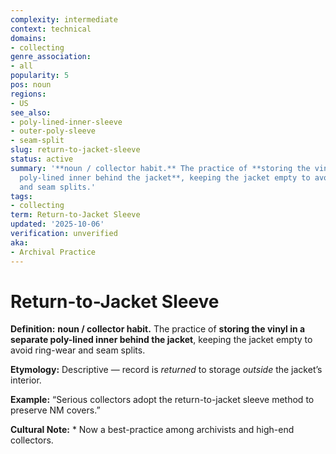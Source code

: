 ```yaml
---
complexity: intermediate
context: technical
domains:
- collecting
genre_association:
- all
popularity: 5
pos: noun
regions:
- US
see_also:
- poly-lined-inner-sleeve
- outer-poly-sleeve
- seam-split
slug: return-to-jacket-sleeve
status: active
summary: '**noun / collector habit.** The practice of **storing the vinyl in a separate
  poly-lined inner behind the jacket**, keeping the jacket empty to avoid ring-wear
  and seam splits.'
tags:
- collecting
term: Return-to-Jacket Sleeve
updated: '2025-10-06'
verification: unverified
aka:
- Archival Practice
---
```


# Return-to-Jacket Sleeve

**Definition:** **noun / collector habit.** The practice of **storing the vinyl in a separate poly-lined inner behind the jacket**, keeping the jacket empty to avoid ring-wear and seam splits.

**Etymology:** Descriptive — record is *returned* to storage *outside* the jacket’s interior.

**Example:** “Serious collectors adopt the return-to-jacket sleeve method to preserve NM covers.”

**Cultural Note:** * Now a best-practice among archivists and high-end collectors.

